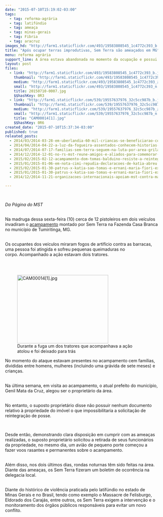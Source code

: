 ```yaml
---
date: "2015-07-10T15:19:02-03:00"
tags:
  - tag: reforma-agrária
  - tag: latifúndio
  - tag: ameaça
  - tag: minas-gerais
  - tag: Fibria
  - tag: aracruz
images_hd: "http://farm1.staticflickr.com/493/19583808545_1c4772c393_b.jpg"
title: "Após ocupar terras improdutivas, Sem Terra são ameaçados em MG"
menu: reforma agrária
support_line: A área estava abandonada no momento da ocupação e possui aproximadamente 420 alqueires.
layout: post
files:
  - link: "http://farm1.staticflickr.com/493/19583808545_1c4772c393_b.jpg"
    thumbnail: "http://farm1.staticflickr.com/493/19583808545_1c4772c393_t.jpg"
    medium: "http://farm1.staticflickr.com/493/19583808545_1c4772c393_z.jpg"
    small: "http://farm1.staticflickr.com/493/19583808545_1c4772c393_n.jpg"
    title: 20150710-0007.jpg
    $$hashKey: 0R3
  - link: "http://farm1.staticflickr.com/539/19557637976_32c5cc987b_b.jpg"
    thumbnail: "http://farm1.staticflickr.com/539/19557637976_32c5cc987b_t.jpg"
    medium: "http://farm1.staticflickr.com/539/19557637976_32c5cc987b_z.jpg"
    small: "http://farm1.staticflickr.com/539/19557637976_32c5cc987b_n.jpg"
    title: "CAM00014[1].jpg"
    $$hashKey: 0R6
created_date: "2015-07-10T15:37:34-03:00"
published: true
releated_posts:
  - 2014/03/2014-03-28-em-uberlandia-60-mil-criancas-se-beneficiarao-com-alimentos-da-reforma-agraria.md
  - 2014/04/2014-04-22-a-luz-da-fogueira-assentados-conhecem-historias-da-terra-recem-conquistada.md-e
  - 2014/07/2014-07-17-familias-sem-terra-seguem-na-luta-por-area-grilada-em-abelardo-luz.md
  - 2014/12/2014-12-01-no-rs-mst-reune-amigos-e-aliados-para-comemorar-30-anos-de-luta.md
  - 2015/02/2015-02-12-acampamento-dom-tomas-balduino-resiste-a-reintegracao-de-posse.md
  - 2015/01/2015-01-06-em-nota-cimi-repudia-declaracoes-de-katia-abreu.md
  - 2015/02/2015-01-30-patrus-x-katia-sao-tomas-e-ernani-maria-fiori-explicam.md
  - 2015/01/2015-01-30-patrus-x-katia-sao-tomas-e-ernani-maria-fiori-explicam.md
  - 2014/12/2014-11-21-organizacoes-internacionais-apoiam-mst-contra-massacre-de-felisburgo.md

---
```

<p>&nbsp;</p>

<p><em>Da P&aacute;gina do MST</em></p>

<p><br />
Na madruga dessa sexta-feira (10) cerca de 12 pistoleiros em dois ve&iacute;culos invadiram o <a href="http://www.mst.org.br/2015/07/06/sem-terra-ocupam-area-abandonada-da-antiga-aracruz.html">acampamento</a> montado por Sem Terra na Fazenda Casa Branca no munic&iacute;pio de Tumiritinga, MG.&nbsp;</p>

<p><br />
Os ocupantes dos ve&iacute;culos miraram fogos de artif&iacute;cio contra as barracas, uma pessoa foi atingida e sofreu pequenas queimaduras no corpo.&nbsp;Acompanhado a a&ccedil;&atilde;o estavam dois tratores.&nbsp;</p>

<p>&nbsp;</p>

<figure class="image" style="float:left"><img alt="CAM00014[1].jpg" height="225" src="http://farm1.staticflickr.com/539/19557637976_32c5cc987b_b.jpg" width="300" />
<figcaption>Durante a fuga um dos tratores que acompanhava a a&ccedil;&atilde;o atolou e foi deixado para tr&aacute;s&nbsp;</figcaption>
</figure>

<p>No momento do ataque estavam presentes no acampamento cem fam&iacute;lias, divididas entre homens, mulheres (incluindo uma gr&aacute;vida de sete meses) e crian&ccedil;as.</p>

<p><br />
Na &uacute;ltima semana, em visita ao acampamento, o atual prefeito do munic&iacute;pio, Genil Mata da Cruz, alegou ser o propriet&aacute;rio da &aacute;rea.&nbsp;</p>

<p><br />
No entanto, o suposto propriet&aacute;rio disse n&atilde;o possuir nenhum documento relativo &agrave; propriedade do im&oacute;vel o que impossibilitaria a solicita&ccedil;&atilde;o de reintegra&ccedil;&atilde;o de posse.</p>

<p>&nbsp;</p>

<p>Desde ent&atilde;o, demonstrando clara disposi&ccedil;&atilde;o em cumprir com as amea&ccedil;as realizadas, o suposto propriet&aacute;rio solicitou a retirada de seus funcion&aacute;rios da propriedade, no mesmo dia, um avi&atilde;o de pequeno porte come&ccedil;ou a fazer voos rasantes e permanentes sobre o acampamento.&nbsp;</p>

<p><br />
Al&eacute;m disso, nos dois &uacute;ltimos dias, rondas noturnas t&ecirc;m sido feitas na &aacute;rea. Diante das amea&ccedil;as, os Sem Terra fizeram um boletim de ocorr&ecirc;ncia na delegacia local.&nbsp;</p>

<p><br />
Diante do hist&oacute;rico de viol&ecirc;ncia praticada pelo latif&uacute;ndio no estado de Minas Gerais e no Brasil, tendo como exemplo o Massacre de Felisburgo, Eldorado dos Caraj&aacute;s, entre outros, os Sem Terra exigem a interven&ccedil;&atilde;o e o monitoramento dos &oacute;rg&atilde;os p&uacute;blicos respons&aacute;veis para evitar um novo conflito.</p>
